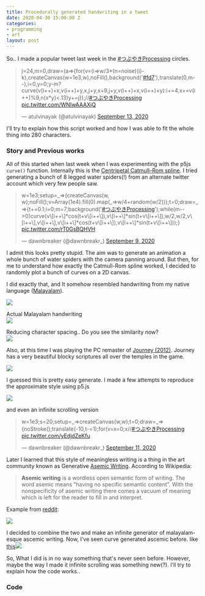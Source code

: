 ```yaml
---
title: Procedurally generated handwriting in a tweet
date: 2020-04-30 15:00:00 Z
categories:
- programming
- art
layout: post
---
```


So.. I made a popular tweet last week in the [#つぶやきProcessing](https://twitter.com/hashtag/%E3%81%A4%E3%81%B6%E3%82%84%E3%81%8DProcessing?src=hashtag_click) circles.

<blockquote class="twitter-tweet"><p lang="cy" dir="ltr">j=24,m=0,draw=(a=>{for(v=(i=>w/3*(n=noise)(i)-k),createCanvas(w=1e3,w),noFill(),background('<a href="https://twitter.com/hashtag/fd7?src=hash&ref_src=twsrc%5Etfw">#fd7</a>'),translate(0,m--),i=0,y=0;y<w-m;y+=j)for(x=k=90;x<w-k;x+=9)if(y+k>-m?curve(v(i++)+x,v(i++)+y,x,j+y,x+9,j+y,v(i++)+x,v(i++)+y):i+=4,x+=v(i++)%9,n(x*y)<.13)y+=j});//<a href="https://twitter.com/hashtag/%E3%81%A4%E3%81%B6%E3%82%84%E3%81%8DProcessing?src=hash&ref_src=twsrc%5Etfw">#つぶやきProcessing</a> <a href="https://t.co/WNIwAAAXjQ">pic.twitter.com/WNIwAAAXjQ</a></p>— atulvinayak (@atulvinayak) <a href="https://twitter.com/atulvinayak/status/1305116417419653120?ref_src=twsrc%5Etfw">September 13, 2020</a></blockquote> <script async src="https://platform.twitter.com/widgets.js" charset="utf-8"></script>

I'll try to explain how this script worked and how I was able to fit the whole thing into 280 characters. 

### Story and Previous works

All of this started when last week when I was experimenting with the p5js `curve()` function. Internally this is the [Centripetal Catmull–Rom spline](https://en.wikipedia.org/wiki/Centripetal_Catmull%E2%80%93Rom_spline "Centripetal Catmull–Rom spline"). I tried generating a bunch of 8 legged water spiders(!) from an alternate twitter account which very few people saw.

<blockquote class="twitter-tweet"><p lang="en" dir="ltr">w=1e3;setup=_=>{createCanvas(w, w);noFill();v=Array(1e4).fill(0).map(_=>w/4+random(w/2))};t=0;draw=_=>{t+=0.1;i=0;m=7;background('<a href="https://twitter.com/hashtag/%E3%81%A4%E3%81%B6%E3%82%84%E3%81%8DProcessing?src=hash&ref_src=twsrc%5Etfw">#つぶやきProcessing</a>');while(m-->0)curve(v\[i++\]*cos(t+v\[i++\]),v\[i++\]*sin(t+v\[i++\]),w/2,w/2,v\[i++\],v\[i++\],v\[i++\]*cos(t+v\[i++\]),v\[i++\]*sin(t+v\[i++\]));} <a href="https://t.co/rT0GsBQHVH">pic.twitter.com/rT0GsBQHVH</a></p>— dawnbreaker (@dawnbreakr_) <a href="https://twitter.com/dawnbreakr_/status/1303620597839097858?ref_src=twsrc%5Etfw">September 9, 2020</a></blockquote> <script async src="https://platform.twitter.com/widgets.js" charset="utf-8"></script>

I admit this looks pretty stupid. The aim was to generate an animation a whole bunch of water spiders with the camera panning around. But then, for me to understand how exactly the Catmull-Rom spline worked, I decided to randomly plot a bunch of curves on a 2D canvas.

I did exactly that, and It somehow resembled handwriting from my native language ([Malayalam](https://en.wikipedia.org/wiki/Malayalam)).

![](/uploads/download-12.png)

Actual Malayalam handwriting  
![](/uploads/4f31bc2ce9a02537444fc6eeea276dc5.jpg)

Reducing character spacing.. Do you see the similarity now?  
![](/uploads/download-10.png)

Also, at this time I was playing the PC remaster of [Journey (2012)](https://en.wikipedia.org/wiki/Journey_(2012_video_game)). Journey has a very beautiful blocky scriptures all over the temples in the game.

![](/uploads/eayhyxhueaagmqu.jpg)

I guessed this is pretty easy generate. I made a few attempts to reproduce the approximate style using p5.js

![](/uploads/download-8.png)

and even an infinite scrolling version

<blockquote class="twitter-tweet"><p lang="en" dir="ltr">w=1e3;s=20;setup=_=>createCanvas(w,w);t=0;draw=_=>{noStroke();translate(-10,t-=1);for(v=x=0;x<w;x+=s,v=x/s)for(z=y=0;y<w-t;y+=s,z=y/s){fill(p=z%5<2||v%6<3?0:\~\~(noise(v,z)*2.2)*255,p-70,0);rect(x,y,s,s)}}<br>//<a href="https://twitter.com/hashtag/%E3%81%A4%E3%81%B6%E3%82%84%E3%81%8DProcessing?src=hash&ref_src=twsrc%5Etfw">#つぶやきProcessing</a> <a href="https://t.co/yEdjdZeKfu">pic.twitter.com/yEdjdZeKfu</a></p>— dawnbreaker (@dawnbreakr_) <a href="https://twitter.com/dawnbreakr_/status/1304311898880405505?ref_src=twsrc%5Etfw">September 11, 2020</a></blockquote> <script async src="https://platform.twitter.com/widgets.js" charset="utf-8"></script>

Later I learned that this style of meaningless writing is a thing in the art community known as Generative [Asemic Writing](https://en.wikipedia.org/wiki/Asemic_writing). According to Wikipedia:

> **Asemic writing** is a wordless open semantic form of writing. The word asemic means "having no specific semantic content". With the nonspecificity of asemic writing there comes a vacuum of meaning which is left for the reader to fill in and interpret.

Example from [reddit](https://www.reddit.com/r/asemic/comments/gkcksh/glyph/ "https://www.reddit.com/r/asemic/comments/gkcksh/glyph/"):

![](/uploads/wzaatdb.png)

I decided to combine the two and make an infinite generator of malayalam-esque ascemic writing. Now, I've seen curve generated ascemic before. like [this](https://www.reddit.com/r/asemic/comments/dw5ze3/generative_script/?ref=share&ref_source=link)![](https://i.redd.it/qf346207sly31.jpg)

So, What I did is in no way something that's never seen before. However, maybe the way I made it infinite scrolling was something new(?). I'll try to explain how the code works..

### Code